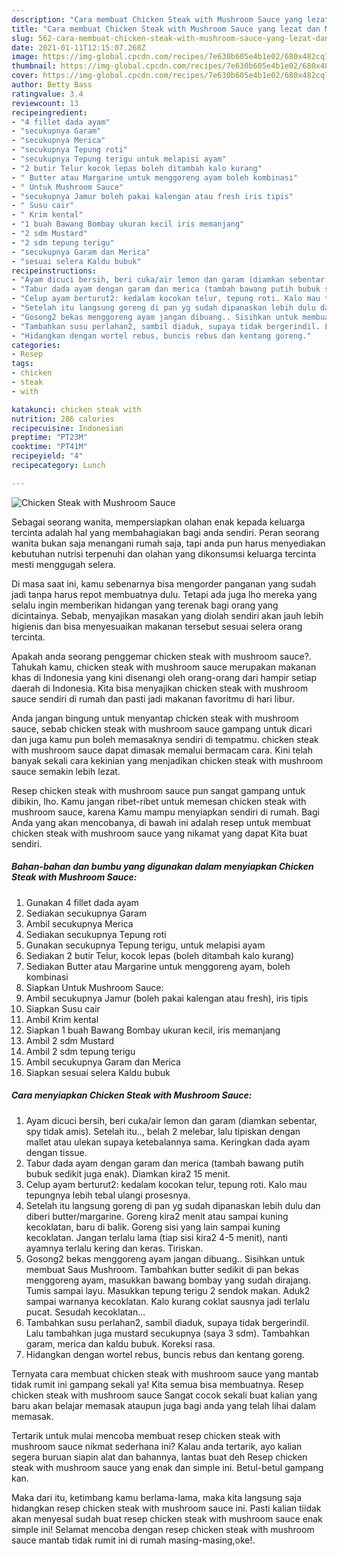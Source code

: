 ```yaml
---
description: "Cara membuat Chicken Steak with Mushroom Sauce yang lezat dan Mudah Dibuat"
title: "Cara membuat Chicken Steak with Mushroom Sauce yang lezat dan Mudah Dibuat"
slug: 562-cara-membuat-chicken-steak-with-mushroom-sauce-yang-lezat-dan-mudah-dibuat
date: 2021-01-11T12:15:07.268Z
image: https://img-global.cpcdn.com/recipes/7e630b605e4b1e02/680x482cq70/chicken-steak-with-mushroom-sauce-foto-resep-utama.jpg
thumbnail: https://img-global.cpcdn.com/recipes/7e630b605e4b1e02/680x482cq70/chicken-steak-with-mushroom-sauce-foto-resep-utama.jpg
cover: https://img-global.cpcdn.com/recipes/7e630b605e4b1e02/680x482cq70/chicken-steak-with-mushroom-sauce-foto-resep-utama.jpg
author: Betty Bass
ratingvalue: 3.4
reviewcount: 13
recipeingredient:
- "4 fillet dada ayam"
- "secukupnya Garam"
- "secukupnya Merica"
- "secukupnya Tepung roti"
- "secukupnya Tepung terigu untuk melapisi ayam"
- "2 butir Telur kocok lepas boleh ditambah kalo kurang"
- " Butter atau Margarine untuk menggoreng ayam boleh kombinasi"
- " Untuk Mushroom Sauce"
- "secukupnya Jamur boleh pakai kalengan atau fresh iris tipis"
- " Susu cair"
- " Krim kental"
- "1 buah Bawang Bombay ukuran kecil iris memanjang"
- "2 sdm Mustard"
- "2 sdm tepung terigu"
- "secukupnya Garam dan Merica"
- "sesuai selera Kaldu bubuk"
recipeinstructions:
- "Ayam dicuci bersih, beri cuka/air lemon dan garam (diamkan sebentar, spy tidak amis). Setelah itu.., belah 2 melebar, lalu tipiskan dengan mallet atau ulekan supaya ketebalannya sama. Keringkan dada ayam dengan tissue."
- "Tabur dada ayam dengan garam dan merica (tambah bawang putih bubuk sedikit juga enak). Diamkan kira2 15 menit."
- "Celup ayam berturut2: kedalam kocokan telur, tepung roti. Kalo mau tepungnya lebih tebal ulangi prosesnya."
- "Setelah itu langsung goreng di pan yg sudah dipanaskan lebih dulu dan diberi butter/margarine. Goreng kira2 menit atau sampai kuning kecoklatan, baru di balik. Goreng sisi yang lain sampai kuning kecoklatan. Jangan terlalu lama (tiap sisi kira2 4-5 menit), nanti ayamnya terlalu kering dan keras. Tiriskan."
- "Gosong2 bekas menggoreng ayam jangan dibuang.. Sisihkan untuk membuat Saus Mushroom. Tambahkan butter sedikit di pan bekas menggoreng ayam, masukkan bawang bombay yang sudah dirajang. Tumis sampai layu. Masukkan tepung terigu 2 sendok makan. Aduk2 sampai warnanya kecoklatan. Kalo kurang coklat sausnya jadi terlalu pucat. Sesudah kecoklatan..."
- "Tambahkan susu perlahan2, sambil diaduk, supaya tidak bergerindil. Lalu tambahkan juga mustard secukupnya (saya 3 sdm). Tambahkan garam, merica dan kaldu bubuk. Koreksi rasa."
- "Hidangkan dengan wortel rebus, buncis rebus dan kentang goreng."
categories:
- Resep
tags:
- chicken
- steak
- with

katakunci: chicken steak with 
nutrition: 286 calories
recipecuisine: Indonesian
preptime: "PT23M"
cooktime: "PT41M"
recipeyield: "4"
recipecategory: Lunch

---
```



![Chicken Steak with Mushroom Sauce](https://img-global.cpcdn.com/recipes/7e630b605e4b1e02/680x482cq70/chicken-steak-with-mushroom-sauce-foto-resep-utama.jpg)

Sebagai seorang wanita, mempersiapkan olahan enak kepada keluarga tercinta adalah hal yang membahagiakan bagi anda sendiri. Peran seorang  wanita bukan saja menangani rumah saja, tapi anda pun harus menyediakan kebutuhan nutrisi terpenuhi dan olahan yang dikonsumsi keluarga tercinta mesti menggugah selera.

Di masa  saat ini, kamu sebenarnya bisa mengorder panganan yang sudah jadi tanpa harus repot membuatnya dulu. Tetapi ada juga lho mereka yang selalu ingin memberikan hidangan yang terenak bagi orang yang dicintainya. Sebab, menyajikan masakan yang diolah sendiri akan jauh lebih higienis dan bisa menyesuaikan makanan tersebut sesuai selera orang tercinta. 



Apakah anda seorang penggemar chicken steak with mushroom sauce?. Tahukah kamu, chicken steak with mushroom sauce merupakan makanan khas di Indonesia yang kini disenangi oleh orang-orang dari hampir setiap daerah di Indonesia. Kita bisa menyajikan chicken steak with mushroom sauce sendiri di rumah dan pasti jadi makanan favoritmu di hari libur.

Anda jangan bingung untuk menyantap chicken steak with mushroom sauce, sebab chicken steak with mushroom sauce gampang untuk dicari dan juga kamu pun boleh memasaknya sendiri di tempatmu. chicken steak with mushroom sauce dapat dimasak memalui bermacam cara. Kini telah banyak sekali cara kekinian yang menjadikan chicken steak with mushroom sauce semakin lebih lezat.

Resep chicken steak with mushroom sauce pun sangat gampang untuk dibikin, lho. Kamu jangan ribet-ribet untuk memesan chicken steak with mushroom sauce, karena Kamu mampu menyiapkan sendiri di rumah. Bagi Anda yang akan mencobanya, di bawah ini adalah resep untuk membuat chicken steak with mushroom sauce yang nikamat yang dapat Kita buat sendiri.

<!--inarticleads1-->

##### Bahan-bahan dan bumbu yang digunakan dalam menyiapkan Chicken Steak with Mushroom Sauce:

1. Gunakan 4 fillet dada ayam
1. Sediakan secukupnya Garam
1. Ambil secukupnya Merica
1. Sediakan secukupnya Tepung roti
1. Gunakan secukupnya Tepung terigu, untuk melapisi ayam
1. Sediakan 2 butir Telur, kocok lepas (boleh ditambah kalo kurang)
1. Sediakan  Butter atau Margarine untuk menggoreng ayam, boleh kombinasi
1. Siapkan  Untuk Mushroom Sauce:
1. Ambil secukupnya Jamur (boleh pakai kalengan atau fresh), iris tipis
1. Siapkan  Susu cair
1. Ambil  Krim kental
1. Siapkan 1 buah Bawang Bombay ukuran kecil, iris memanjang
1. Ambil 2 sdm Mustard
1. Ambil 2 sdm tepung terigu
1. Ambil secukupnya Garam dan Merica
1. Siapkan sesuai selera Kaldu bubuk




<!--inarticleads2-->

##### Cara menyiapkan Chicken Steak with Mushroom Sauce:

1. Ayam dicuci bersih, beri cuka/air lemon dan garam (diamkan sebentar, spy tidak amis). Setelah itu.., belah 2 melebar, lalu tipiskan dengan mallet atau ulekan supaya ketebalannya sama. Keringkan dada ayam dengan tissue.
1. Tabur dada ayam dengan garam dan merica (tambah bawang putih bubuk sedikit juga enak). Diamkan kira2 15 menit.
1. Celup ayam berturut2: kedalam kocokan telur, tepung roti. Kalo mau tepungnya lebih tebal ulangi prosesnya.
1. Setelah itu langsung goreng di pan yg sudah dipanaskan lebih dulu dan diberi butter/margarine. Goreng kira2 menit atau sampai kuning kecoklatan, baru di balik. Goreng sisi yang lain sampai kuning kecoklatan. Jangan terlalu lama (tiap sisi kira2 4-5 menit), nanti ayamnya terlalu kering dan keras. Tiriskan.
1. Gosong2 bekas menggoreng ayam jangan dibuang.. Sisihkan untuk membuat Saus Mushroom. Tambahkan butter sedikit di pan bekas menggoreng ayam, masukkan bawang bombay yang sudah dirajang. Tumis sampai layu. Masukkan tepung terigu 2 sendok makan. Aduk2 sampai warnanya kecoklatan. Kalo kurang coklat sausnya jadi terlalu pucat. Sesudah kecoklatan...
1. Tambahkan susu perlahan2, sambil diaduk, supaya tidak bergerindil. Lalu tambahkan juga mustard secukupnya (saya 3 sdm). Tambahkan garam, merica dan kaldu bubuk. Koreksi rasa.
1. Hidangkan dengan wortel rebus, buncis rebus dan kentang goreng.




Ternyata cara membuat chicken steak with mushroom sauce yang mantab tidak rumit ini gampang sekali ya! Kita semua bisa membuatnya. Resep chicken steak with mushroom sauce Sangat cocok sekali buat kalian yang baru akan belajar memasak ataupun juga bagi anda yang telah lihai dalam memasak.

Tertarik untuk mulai mencoba membuat resep chicken steak with mushroom sauce nikmat sederhana ini? Kalau anda tertarik, ayo kalian segera buruan siapin alat dan bahannya, lantas buat deh Resep chicken steak with mushroom sauce yang enak dan simple ini. Betul-betul gampang kan. 

Maka dari itu, ketimbang kamu berlama-lama, maka kita langsung saja hidangkan resep chicken steak with mushroom sauce ini. Pasti kalian tiidak akan menyesal sudah buat resep chicken steak with mushroom sauce enak simple ini! Selamat mencoba dengan resep chicken steak with mushroom sauce mantab tidak rumit ini di rumah masing-masing,oke!.

